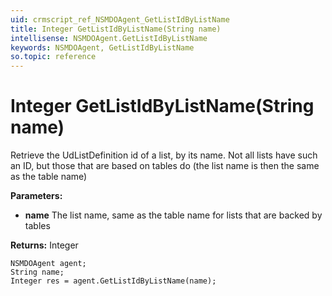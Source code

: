 ```yaml
---
uid: crmscript_ref_NSMDOAgent_GetListIdByListName
title: Integer GetListIdByListName(String name)
intellisense: NSMDOAgent.GetListIdByListName
keywords: NSMDOAgent, GetListIdByListName
so.topic: reference
---
```


# Integer GetListIdByListName(String name)

Retrieve the UdListDefinition id of a list, by its name. Not all lists have such an ID, but those that are based on tables do (the list name is then the same as the table name)

**Parameters:**
 - **name** The list name, same as the table name for lists that are backed by tables

**Returns:** Integer

```crmscript
NSMDOAgent agent;
String name;
Integer res = agent.GetListIdByListName(name);
```

